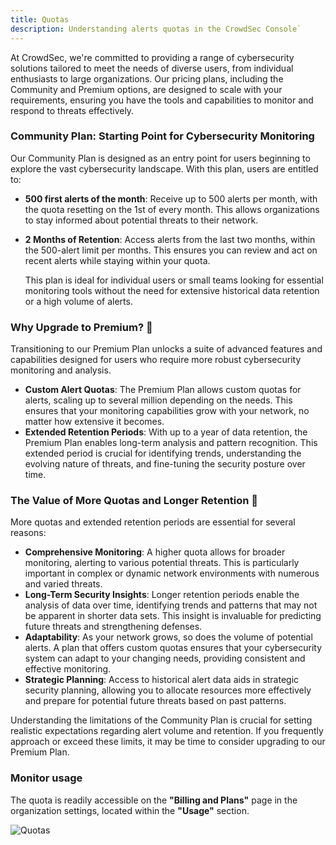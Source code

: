 ```yaml
---
title: Quotas
description: Understanding alerts quotas in the CrowdSec Console`
---
```


At CrowdSec, we're committed to providing a range of cybersecurity solutions tailored to meet the needs of diverse users, from individual enthusiasts to large organizations. Our pricing plans, including the Community and Premium options, are designed to scale with your requirements, ensuring you have the tools and capabilities to monitor and respond to threats effectively.

### Community Plan: Starting Point for Cybersecurity Monitoring

Our Community Plan is designed as an entry point for users beginning to explore the vast cybersecurity landscape. With this plan, users are entitled to:

- **500 first alerts of the month**: Receive up to 500 alerts per month, with the quota resetting on the 1st of every month. This allows organizations to stay informed about potential threats to their network.
- **2 Months of Retention**: Access alerts from the last two months, within the 500-alert limit per months. This ensures you can review and act on recent alerts while staying within your quota.

  This plan is ideal for individual users or small teams looking for essential monitoring tools without the need for extensive historical data retention or a high volume of alerts.

### Why Upgrade to Premium? 🏅

Transitioning to our Premium Plan unlocks a suite of advanced features and capabilities designed for users who require more robust cybersecurity monitoring and analysis.

- **Custom Alert Quotas**: The Premium Plan allows custom quotas for alerts, scaling up to several million depending on the needs. This ensures that your monitoring capabilities grow with your network, no matter how extensive it becomes.
- **Extended Retention Periods**: With up to a year of data retention, the Premium Plan enables long-term analysis and pattern recognition. This extended period is crucial for identifying trends, understanding the evolving nature of threats, and fine-tuning the security posture over time.

### The Value of More Quotas and Longer Retention 🏅

More quotas and extended retention periods are essential for several reasons:

- **Comprehensive Monitoring**: A higher quota allows for broader monitoring, alerting to various potential threats. This is particularly important in complex or dynamic network environments with numerous and varied threats.
- **Long-Term Security Insights**: Longer retention periods enable the analysis of data over time, identifying trends and patterns that may not be apparent in shorter data sets. This insight is invaluable for predicting future threats and strengthening defenses.
- **Adaptability**: As your network grows, so does the volume of potential alerts. A plan that offers custom quotas ensures that your cybersecurity system can adapt to your changing needs, providing consistent and effective monitoring.
- **Strategic Planning**: Access to historical alert data aids in strategic security planning, allowing you to allocate resources more effectively and prepare for potential future threats based on past patterns.

Understanding the limitations of the Community Plan is crucial for setting realistic expectations regarding alert volume and retention. If you frequently approach or exceed these limits, it may be time to consider upgrading to our Premium Plan.

### Monitor usage

The quota is readily accessible on the **"Billing and Plans"** page in the organization settings, located within the **"Usage"** section.

![Quotas](/img/console/alerts/quotas.png)
